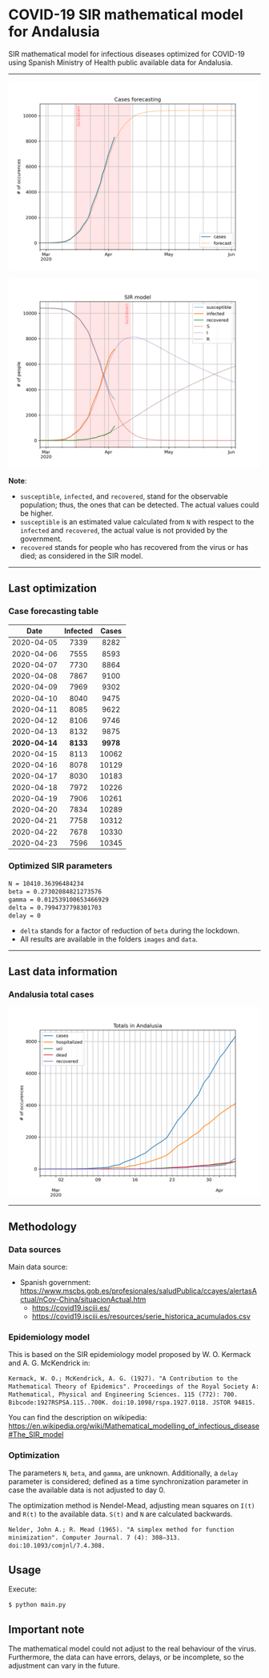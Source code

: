 # COVID-19 SIR mathematical model for Andalusia

SIR mathematical model for infectious diseases optimized for COVID-19 using Spanish Ministry of Health public available data for Andalusia.

-----

![sir-cases](https://github.com/agastalver/sir-covid-19-andalusia/raw/master/images/generated-sir-cases.png "SIR Model Cases")

![sir](https://github.com/agastalver/sir-covid-19-andalusia/raw/master/images/generated-sir.png "SIR Model")

**Note**: 

* `susceptible`, `infected`, and `recovered`, stand for the observable population; thus, the ones that can be detected. The actual values could be higher.
* `susceptible` is an estimated value calculated from `N` with respect to the `infected` and `recovered`, the actual value is not provided by the government.
* `recovered` stands for people who has recovered from the virus or has died; as considered in the SIR model.

-----

## Last optimization

### Case forecasting table

| Date           | Infected | Cases    |
|:--------------:|:--------:|:--------:|
| 2020-04-05     | 7339     | 8282     |
| 2020-04-06     | 7555     | 8593     |
| 2020-04-07     | 7730     | 8864     |
| 2020-04-08     | 7867     | 9100     |
| 2020-04-09     | 7969     | 9302     |
| 2020-04-10     | 8040     | 9475     |
| 2020-04-11     | 8085     | 9622     |
| 2020-04-12     | 8106     | 9746     |
| 2020-04-13     | 8132     | 9875     |
| **2020-04-14** | **8133** | **9978** |
| 2020-04-15     | 8113     | 10062    |
| 2020-04-16     | 8078     | 10129    |
| 2020-04-17     | 8030     | 10183    |
| 2020-04-18     | 7972     | 10226    |
| 2020-04-19     | 7906     | 10261    |
| 2020-04-20     | 7834     | 10289    |
| 2020-04-21     | 7758     | 10312    |
| 2020-04-22     | 7678     | 10330    |
| 2020-04-23     | 7596     | 10345    |

### Optimized SIR parameters

```
N = 10410.36396484234
beta = 0.27302084821273576
gamma = 0.012539100653466929
delta = 0.7994737798301703
delay = 0
```

* `delta` stands for a factor of reduction of `beta` during the lockdown.
* All results are available in the folders `images` and `data`.

-----

## Last data information

### Andalusia total cases

![total](https://github.com/agastalver/sir-covid-19-andalusia/raw/master/images/generated-total.png "Total cases")

-----

## Methodology

### Data sources

Main data source:

* Spanish government: https://www.mscbs.gob.es/profesionales/saludPublica/ccayes/alertasActual/nCov-China/situacionActual.htm
  * https://covid19.isciii.es/
  * https://covid19.isciii.es/resources/serie_historica_acumulados.csv

### Epidemiology model

This is based on the SIR epidemiology model proposed by W. O. Kermack and A. G. McKendrick in:

```
Kermack, W. O.; McKendrick, A. G. (1927). "A Contribution to the Mathematical Theory of Epidemics". Proceedings of the Royal Society A: Mathematical, Physical and Engineering Sciences. 115 (772): 700. Bibcode:1927RSPSA.115..700K. doi:10.1098/rspa.1927.0118. JSTOR 94815.
```

You can find the description on wikipedia: https://en.wikipedia.org/wiki/Mathematical_modelling_of_infectious_disease#The_SIR_model

### Optimization

The parameters `N`, `beta`, and `gamma`, are unknown. Additionally, a `delay` parameter is considered; defined as a time synchronization parameter in case the available data is not adjusted to day 0.

The optimization method is Nendel-Mead, adjusting mean squares on `I(t)` and `R(t)` to the available data. `S(t)` and `N` are calculated backwards.

```
Nelder, John A.; R. Mead (1965). "A simplex method for function minimization". Computer Journal. 7 (4): 308–313. doi:10.1093/comjnl/7.4.308.
```

## Usage

Execute:

```
$ python main.py
```

## Important note

The mathematical model could not adjust to the real behaviour of the virus. Furthermore, the data can have errors, delays, or be incomplete, so the adjustment can vary in the future.
